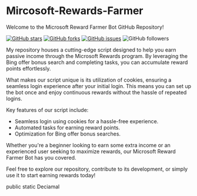# Mircosoft-Rewards-Farmer

Welcome to the Microsoft Reward Farmer Bot GitHub Repository!

[![GitHub stars](https://img.shields.io/github/stars/samuelbol/Mircosoft-Rewards-Farmer.svg)](https://github.com/samuelbol/Mircosoft-Rewards-Farmer/stargazers)
[![GitHub forks](https://img.shields.io/github/forks/samuelbol/Mircosoft-Rewards-Farmer.svg)](https://github.com//samuelbol/Mircosoft-Rewards-Farmer/network)
[![GitHub issues](https://img.shields.io/github/issues/samuelbol/Mircosoft-Rewards-Farmer.svg)](https://github.com//samuelbol/Mircosoft-Rewards-Farmer/issues)
![GitHub followers](https://img.shields.io/github/followers/samuelbol.svg?style=social&label=Follow)

My repository houses a cutting-edge script designed to help you earn passive income through the Microsoft Rewards program. By leveraging the Bing offer bonus search and completing tasks, you can accumulate reward points effortlessly.

What makes our script unique is its utilization of cookies, ensuring a seamless login experience after your initial login. This means you can set up the bot once and enjoy continuous rewards without the hassle of repeated logins.

Key features of our script include:

- Seamless login using cookies for a hassle-free experience.
- Automated tasks for earning reward points.
- Optimization for Bing offer bonus searches.

Whether you're a beginner looking to earn some extra income or an experienced user seeking to maximize rewards, our Microsoft Reward Farmer Bot has you covered.

Feel free to explore our repository, contribute to its development, or simply use it to start earning rewards today!

public static Deciamal
